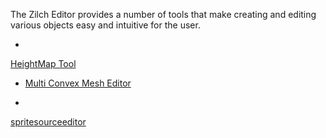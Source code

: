 
The Zilch Editor provides a number of tools that make creating and editing various objects easy and intuitive for the user.

-
 [HeightMap Tool](https://github.com/ZilchEngine/ZilchDocs/blob/master/zilch_editor_documentation/zilchmanual/editor/tools/heightmaptool.markdown)

-  [Multi Convex Mesh Editor](https://github.com/ZilchEngine/ZilchDocs/blob/master/zilch_editor_documentation/zilchmanual/editor/tools/multiconvexmesheditor.markdown)

-
 [spritesourceeditor](https://github.com/ZilchEngine/ZilchDocs/blob/master/zilch_editor_documentation/zilchmanual/graphics/sprites/spritesourceeditor.markdown)
 

 